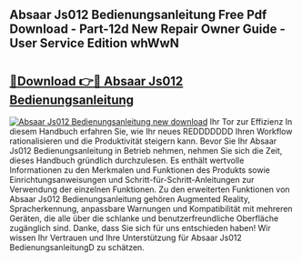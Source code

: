 ## Absaar Js012 Bedienungsanleitung Free Pdf Download - Part-12d New Repair Owner Guide - User Service Edition whWwN

# <h2><a href="http://df46og.blite.top/?on=Absaar+Js012+Bedienungsanleitung">🔗Download 👉🔴 Absaar Js012 Bedienungsanleitung</a></h2>

[![Absaar Js012 Bedienungsanleitung new download](https://i.imgur.com/lujVjoI.png)](http://df46og.blite.top/?on=Absaar+Js012+Bedienungsanleitung)
Ihr Tor zur Effizienz In diesem Handbuch erfahren Sie, wie Ihr neues REDDDDDDD Ihren Workflow rationalisieren und die Produktivität steigern kann. Bevor Sie Ihr Absaar Js012 Bedienungsanleitung in Betrieb nehmen, nehmen Sie sich die Zeit, dieses Handbuch gründlich durchzulesen. Es enthält wertvolle Informationen zu den Merkmalen und Funktionen des Produkts sowie Einrichtungsanweisungen und Schritt-für-Schritt-Anleitungen zur Verwendung der einzelnen Funktionen. Zu den erweiterten Funktionen von Absaar Js012 Bedienungsanleitung gehören Augmented Reality, Spracherkennung, anpassbare Warnungen und Kompatibilität mit mehreren Geräten, die alle über die schlanke und benutzerfreundliche Oberfläche zugänglich sind. Danke, dass Sie sich für uns entschieden haben! Wir wissen Ihr Vertrauen und Ihre Unterstützung für Absaar Js012 BedienungsanleitungD zu schätzen.

